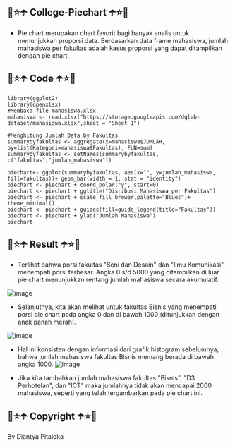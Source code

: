 ## 🌌⭐☂️ College-Piechart ☂️⭐🌌
- Pie chart merupakan chart favorit bagi banyak analis untuk menunjukkan proporsi data. Berdasarkan data frame mahasiswa, jumlah mahasiswa per fakultas adalah kasus proporsi yang dapat ditampilkan dengan pie chart.

## 🌌⭐☂️ Code ☂️⭐🌌
```
library(ggplot2)
library(openxlsx)
#Membaca file mahasiswa.xlsx
mahasiswa <- read.xlsx("https://storage.googleapis.com/dqlab-dataset/mahasiswa.xlsx",sheet = "Sheet 1")

#Menghitung Jumlah Data by Fakultas
summarybyfakultas <- aggregate(x=mahasiswa$JUMLAH, by=list(Kategori=mahasiswa$Fakultas), FUN=sum)
summarybyfakultas <- setNames(summarybyfakultas, c("fakultas","jumlah_mahasiswa"))

piechart<- ggplot(summarybyfakultas, aes(x="", y=jumlah_mahasiswa, fill=fakultas))+ geom_bar(width = 1, stat = "identity")
piechart <- piechart + coord_polar("y", start=0)
piechart <- piechart + ggtitle("Disribusi Mahasiswa per Fakultas")
piechart <- piechart + scale_fill_brewer(palette="Blues")+ theme_minimal()
piechart <- piechart + guides(fill=guide_legend(title="Fakultas"))
piechart <- piechart + ylab("Jumlah Mahasiswa") 
piechart
```

## 🌌⭐☂️ Result ☂️⭐🌌
- Terlihat bahwa porsi fakultas "Seni dan Desain" dan "Ilmu Komunikasi" menempati porsi terbesar. Angka 0 s/d 5000 yang ditampilkan di luar pie chart menunjukkan rentang jumlah mahasiswa secara akumulatif.
  
![image](https://github.com/diantyapitaloka/College-Piechart/assets/147487436/03c33c1c-f0b5-4166-8d89-f381dc739881)

- Selanjutnya, kita akan melihat untuk fakultas Bisnis yang menempati porsi pie chart pada angka 0 dan di bawah 1000 (ditunjukkan dengan anak panah merah).

![image](https://github.com/diantyapitaloka/College-Piechart/assets/147487436/7c26d313-7a33-412c-bf4d-d307313250bc)

- Hal ini konsisten dengan informasi dari grafik histogram sebelumnya, bahwa jumlah mahasiswa fakultas Bisnis memang berada di bawah angka 1000.
![image](https://github.com/diantyapitaloka/College-Piechart/assets/147487436/225335f7-6e85-4dc0-a7f6-c70cbcd5d45a)

- Jika kita tambahkan jumlah mahasiswa fakultas "Bisnis", "D3 Perhotelan", dan "ICT" maka jumlahnya tidak akan mencapai 2000 mahasiswa, seperti yang telah tergambarkan pada pie chart ini.


## 🌌⭐☂️ Copyright ☂️⭐🌌
By Diantya Pitaloka
